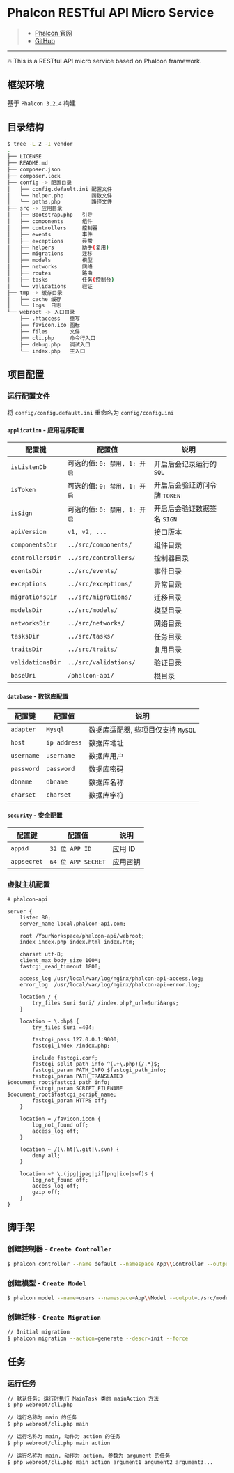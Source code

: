 # Phalcon RESTful API Micro Service 

> * [Phalcon 官网](https://phalconphp.com/zh/)
> * [GitHub](https://github.com/phalcon/cphalcon/)

***

🔥 This is a RESTful API micro service based on Phalcon framework.

## 框架环境

基于 `Phalcon 3.2.4` 构建

## 目录结构

```bash
$ tree -L 2 -I vendor
.
├── LICENSE
├── README.md
├── composer.json
├── composer.lock
├── config -> 配置目录
│   ├── config.default.ini 配置文件
│   └── helper.php         函数文件
│   └── paths.php          路径文件
├── src -> 应用目录
│   ├── Bootstrap.php   引导
│   ├── components      组件
│   ├── controllers     控制器
│   ├── events          事件
│   ├── exceptions      异常
│   ├── helpers         助手(复用)
│   ├── migrations      迁移
│   ├── models          模型
│   ├── networks        网络
│   ├── routes          路由
│   ├── tasks           任务(控制台)
│   └── validations     验证
├── tmp -> 缓存目录
│   ├── cache 缓存
│   └── logs  日志
└── webroot -> 入口目录
    ├── .htaccess   重写
    ├── favicon.ico 图标
    ├── files       文件
    ├── cli.php     命令行入口
    ├── debug.php   调试入口
    └── index.php   主入口
```

## 项目配置

### 运行配置文件

将 `config/config.default.ini` 重命名为 `config/config.ini`

#### `application` - 应用程序配置

| 配置键 | 配置值 | 说明 |
| --- | --- | --- |
| `isListenDb` | 可选的值: `0: 禁用, 1: 开启` | 开启后会记录运行的 `SQL` |
| `isToken` | 可选的值: `0: 禁用, 1: 开启` | 开启后会验证访问令牌 `TOKEN` |
| `isSign` | 可选的值: `0: 禁用, 1: 开启` | 开启后会验证数据签名 `SIGN` |
| `apiVersion` | `v1, v2, ...` | 接口版本 |
| `componentsDir` | `../src/components/` | 组件目录 |
| `controllersDir` | `../src/controllers/` | 控制器目录 |
| `eventsDir` | `../src/events/` | 事件目录 |
| `exceptions` | `../src/exceptions/` | 异常目录 |
| `migrationsDir` | `../src/migrations/` | 迁移目录 |
| `modelsDir` | `../src/models/` | 模型目录 |
| `networksDir` | `../src/networks/` | 网络目录 |
| `tasksDir` | `../src/tasks/` | 任务目录 |
| `traitsDir` | `../src/traits/` | 复用目录 |
| `validationsDir` | `../src/validations/` | 验证目录 |
| `baseUri` | `/phalcon-api/` | 根目录 |

#### `database` - 数据库配置

| 配置键 | 配置值 | 说明 |
| --- | --- | --- |
| `adapter` | `Mysql` | 数据库适配器, 些项目仅支持 `MySQL` |
| `host` | `ip address` | 数据库地址 |
| `username` | `username` | 数据库用户 |
| `password` | `password` | 数据库密码 |
| `dbname` | `dbname` | 数据库名称 |
| `charset` | `charset` | 数据库字符 |


#### `security` - 安全配置

| 配置键 | 配置值 | 说明 |
| --- | --- | --- |
| `appid` | `32 位 APP ID` | 应用 ID |
| `appsecret` | `64 位 APP SECRET` | 应用密钥 |

### 虚拟主机配置

```nginx
# phalcon-api

server {
    listen 80;
    server_name local.phalcon-api.com;

    root /YourWorkspace/phalcon-api/webroot;
    index index.php index.html index.htm;

    charset utf-8;
    client_max_body_size 100M;
    fastcgi_read_timeout 1800;

    access_log /usr/local/var/log/nginx/phalcon-api-access.log;
    error_log  /usr/local/var/log/nginx/phalcon-api-error.log;

    location / {
        try_files $uri $uri/ /index.php?_url=$uri&args;
    }

    location ~ \.php$ {
        try_files $uri =404;

        fastcgi_pass 127.0.0.1:9000;
        fastcgi_index /index.php;

        include fastcgi.conf;
        fastcgi_split_path_info ^(.+\.php)(/.*)$;
        fastcgi_param PATH_INFO $fastcgi_path_info;
        fastcgi_param PATH_TRANSLATED $document_root$fastcgi_path_info;
        fastcgi_param SCRIPT_FILENAME $document_root$fastcgi_script_name;
        fastcgi_param HTTPS off;
    }

    location = /favicon.icon {
        log_not_found off;
        access_log off;
    }

    location ~ /(\.ht|\.git|\.svn) {
        deny all;
    }

    location ~* \.(jpg|jpeg|gif|png|ico|swf)$ {
        log_not_found off;
        access_log off;
        gzip off;
    }
}
```

## 脚手架

### 创建控制器 - `Create Controller`

```bash
$ phalcon controller --name default --namespace App\\Controller --output=./src/controllers --force
```

### 创建模型 - `Create Model` 

```bash
$ phalcon model --name=users --namespace=App\\Model --output=./src/models --get-set --doc --trace --camelize --mapcolumn --annotate --force
```

### 创建迁移 - `Create Migration`

```bash
// Initial migration
$ phalcon migration --action=generate --descr=init --force
```

## 任务

### 运行任务

```bash
// 默认任务: 运行时执行 MainTask 类的 mainAction 方法
$ php webroot/cli.php

// 运行名称为 main 的任务
$ php webroot/cli.php main

// 运行名称为 main, 动作为 action 的任务
$ php webroot/cli.php main action

// 运行名称为 main, 动作为 action, 参数为 argument 的任务
$ php webroot/cli.php main action argument1 argument2 argument3...
```
